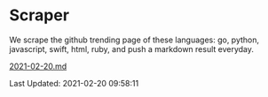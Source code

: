 # Scraper

We scrape the github trending page of these languages: go, python, javascript, swift, html, ruby, and push a markdown result everyday.

[2021-02-20.md](https://github.com/henson/Scraper/blob/master/2021-02-20.md)

Last Updated: 2021-02-20 09:58:11